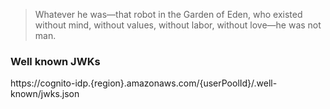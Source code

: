 > Whatever he was—that robot in the Garden of Eden, who existed without mind, without values, without labor, without love—he was not man.

### Well known JWKs
https://cognito-idp.{region}.amazonaws.com/{userPoolId}/.well-known/jwks.json